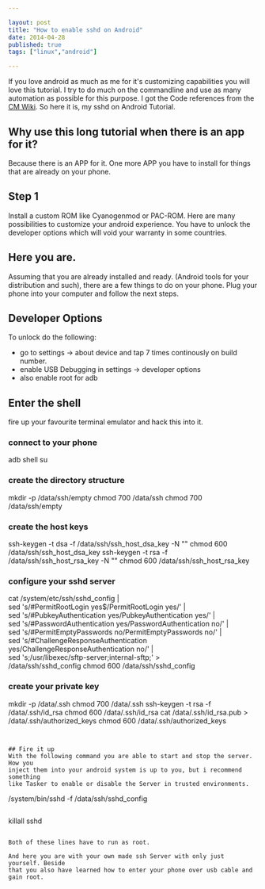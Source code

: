 ```yaml
---

layout: post
title: "How to enable sshd on Android"
date: 2014-04-28
published: true
tags: ["linux","android"]

---
```


If you love android as much as me for it's customizing capabilities you will
love this tutorial. I try to do much on the commandline and use as many
automation as possible for this purpose. 
I got the Code references from the [CM Wiki](http://wiki.cyanogenmod.org/w/Doc:_sshd).
So here it is, my sshd on Android Tutorial.
<!-- more -->

## Why use this long tutorial when there is an app for it?

Because there is an APP for it. One more APP you have to install for things that
are already on your phone.


## Step 1

Install a custom ROM like Cyanogenmod or PAC-ROM. Here are many possibilities to
customize your android experience.
You have to unlock the developer options which will void your warranty in some
countries.

## Here you are.

Assuming that you are already installed and ready. (Android tools for your
distribution and such), there are a few things to do on your phone.
Plug your phone into your computer and follow the next steps.

## Developer Options
To unlock do the following:

* go to settings -> about device and tap 7 times continously on build number.
* enable USB Debugging in settings -> developer options
* also enable root for adb

## Enter the shell
fire up your favourite terminal emulator and hack this into it.
### connect to your phone
adb shell
su

### create the directory structure
mkdir -p /data/ssh/empty
chmod 700 /data/ssh
chmod 700 /data/ssh/empty

### create the host keys
ssh-keygen -t dsa -f /data/ssh/ssh_host_dsa_key -N ""
chmod 600 /data/ssh/ssh_host_dsa_key
ssh-keygen -t rsa -f /data/ssh/ssh_host_rsa_key -N ""
chmod 600 /data/ssh/ssh_host_rsa_key

### configure your sshd server
cat /system/etc/ssh/sshd_config | \
sed 's/#PermitRootLogin yes$/PermitRootLogin yes/' | \
sed 's/#PubkeyAuthentication yes/PubkeyAuthentication yes/' | \
sed 's/#PasswordAuthentication yes/PasswordAuthentication no/' | \
sed 's/#PermitEmptyPasswords no/PermitEmptyPasswords no/' | \
sed 's/#ChallengeResponseAuthentication
yes/ChallengeResponseAuthentication no/' | \
sed 's;/usr/libexec/sftp-server;internal-sftp;' > \
/data/ssh/sshd_config
chmod 600 /data/ssh/sshd_config

### create your private key
mkdir -p /data/.ssh
chmod 700 /data/.ssh
ssh-keygen -t rsa -f /data/.ssh/id_rsa
chmod 600 /data/.ssh/id_rsa
cat /data/.ssh/id_rsa.pub > /data/.ssh/authorized_keys
chmod 600 /data/.ssh/authorized_keys
```


## Fire it up
With the following command you are able to start and stop the server. How you
inject them into your android system is up to you, but i recommend something
like Tasker to enable or disable the Server in trusted environments.

```
/system/bin/sshd -f /data/ssh/sshd_config
```

```
killall sshd
```

Both of these lines have to run as root.

And here you are with your own made ssh Server with only just yourself. Beside
that you also have learned how to enter your phone over usb cable and gain root.
